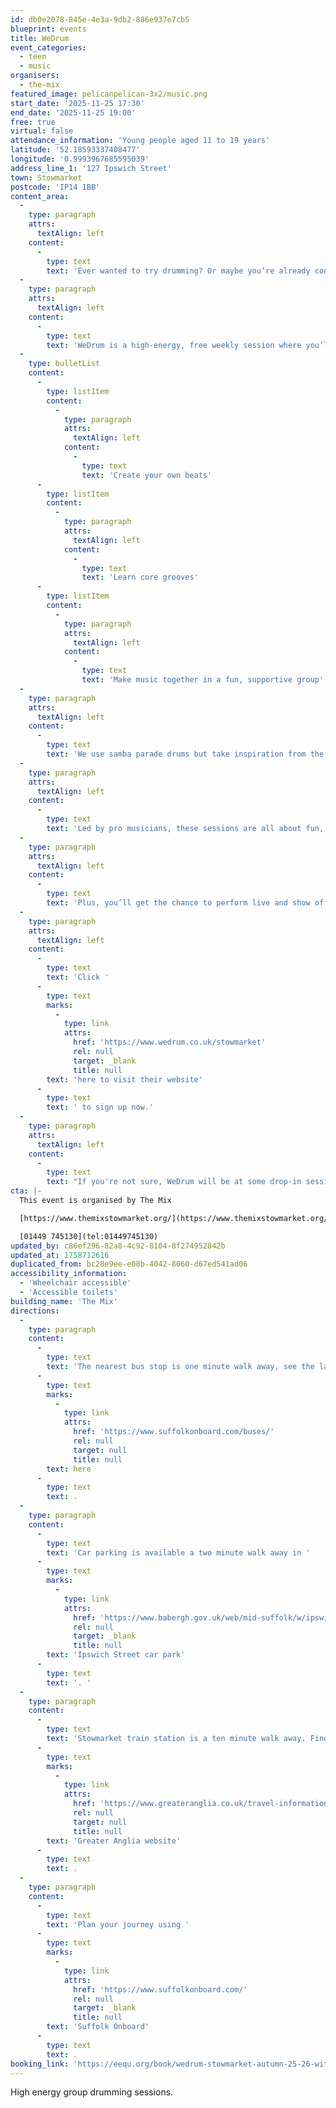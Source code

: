 ```yaml
---
id: db0e2078-845e-4e3a-9db2-886e937e7cb5
blueprint: events
title: WeDrum
event_categories:
  - teen
  - music
organisers:
  - the-mix
featured_image: pelicanpelican-3x2/music.png
start_date: '2025-11-25 17:30'
end_date: '2025-11-25 19:00'
free: true
virtual: false
attendance_information: 'Young people aged 11 to 19 years'
latitude: '52.18593337408477'
longitude: '0.9993967685595039'
address_line_1: '127 Ipswich Street'
town: Stowmarket
postcode: 'IP14 1BB'
content_area:
  -
    type: paragraph
    attrs:
      textAlign: left
    content:
      -
        type: text
        text: 'Ever wanted to try drumming? Or maybe you’re already confident and want to jam with others?'
  -
    type: paragraph
    attrs:
      textAlign: left
    content:
      -
        type: text
        text: 'WeDrum is a high-energy, free weekly session where you’ll'
  -
    type: bulletList
    content:
      -
        type: listItem
        content:
          -
            type: paragraph
            attrs:
              textAlign: left
            content:
              -
                type: text
                text: 'Create your own beats'
      -
        type: listItem
        content:
          -
            type: paragraph
            attrs:
              textAlign: left
            content:
              -
                type: text
                text: 'Learn core grooves'
      -
        type: listItem
        content:
          -
            type: paragraph
            attrs:
              textAlign: left
            content:
              -
                type: text
                text: 'Make music together in a fun, supportive group'
  -
    type: paragraph
    attrs:
      textAlign: left
    content:
      -
        type: text
        text: 'We use samba parade drums but take inspiration from the music you love. No kit or experience needed, just bring your energy!'
  -
    type: paragraph
    attrs:
      textAlign: left
    content:
      -
        type: text
        text: 'Led by pro musicians, these sessions are all about fun, confidence, and creativity.'
  -
    type: paragraph
    attrs:
      textAlign: left
    content:
      -
        type: text
        text: 'Plus, you’ll get the chance to perform live and show off what our awesome group creates.'
  -
    type: paragraph
    attrs:
      textAlign: left
    content:
      -
        type: text
        text: 'Click '
      -
        type: text
        marks:
          -
            type: link
            attrs:
              href: 'https://www.wedrum.co.uk/stowmarket'
              rel: null
              target: _blank
              title: null
        text: 'here to visit their website'
      -
        type: text
        text: ' to sign up now.'
  -
    type: paragraph
    attrs:
      textAlign: left
    content:
      -
        type: text
        text: "If you're not sure, WeDrum will be at some drop-in sessions at The Mix this month if you want to find out more."
cta: |-
  This event is organised by The Mix

  [https://www.themixstowmarket.org/](https://www.themixstowmarket.org/) 

  [01449 745130](tel:01449745130)
updated_by: c86ef296-82a8-4c92-8104-8f274952842b
updated_at: 1758712616
duplicated_from: bc28e9ee-e08b-4042-8060-d67ed541ad06
accessibility_information:
  - 'Wheelchair accessible'
  - 'Accessible toilets'
building_name: 'The Mix'
directions:
  -
    type: paragraph
    content:
      -
        type: text
        text: 'The nearest bus stop is one minute walk away, see the latest bus timetables '
      -
        type: text
        marks:
          -
            type: link
            attrs:
              href: 'https://www.suffolkonboard.com/buses/'
              rel: null
              target: null
              title: null
        text: here
      -
        type: text
        text: .
  -
    type: paragraph
    content:
      -
        type: text
        text: 'Car parking is available a two minute walk away in '
      -
        type: text
        marks:
          -
            type: link
            attrs:
              href: 'https://www.babergh.gov.uk/web/mid-suffolk/w/ipswich-street-car-park-1'
              rel: null
              target: _blank
              title: null
        text: 'Ipswich Street car park'
      -
        type: text
        text: '. '
  -
    type: paragraph
    content:
      -
        type: text
        text: 'Stowmarket train station is a ten minute walk away. Find up to date train times on the '
      -
        type: text
        marks:
          -
            type: link
            attrs:
              href: 'https://www.greateranglia.co.uk/travel-information/station-information/smk'
              rel: null
              target: null
              title: null
        text: 'Greater Anglia website'
      -
        type: text
        text: .
  -
    type: paragraph
    content:
      -
        type: text
        text: 'Plan your journey using '
      -
        type: text
        marks:
          -
            type: link
            attrs:
              href: 'https://www.suffolkonboard.com/'
              rel: null
              target: _blank
              title: null
        text: 'Suffolk Onboard'
      -
        type: text
        text: .
booking_link: 'https://eequ.org/book/wedrum-stowmarket-autumn-25-26-with-wedrum-cic-20267'
---
```

High energy group drumming sessions.